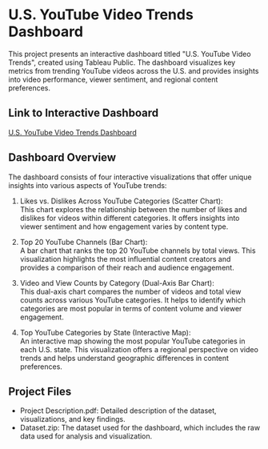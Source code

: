 # U.S. YouTube Video Trends Dashboard
This project presents an interactive dashboard titled "U.S. YouTube Video Trends", created using Tableau Public. The dashboard visualizes key metrics from trending YouTube videos across the U.S. and provides insights into video performance, viewer sentiment, and regional content preferences.

## Link to Interactive Dashboard
[U.S. YouTube Video Trends Dashboard](https://public.tableau.com/app/profile/ngan.vu3144/viz/U_S_YouTubeVideoTrends/U_S_YouTubeVideoTrends)

## Dashboard Overview
The dashboard consists of four interactive visualizations that offer unique insights into various aspects of YouTube trends:

1. Likes vs. Dislikes Across YouTube Categories (Scatter Chart):  
This chart explores the relationship between the number of likes and dislikes for videos within different categories. It offers insights into viewer sentiment and how engagement varies by content type.

2. Top 20 YouTube Channels (Bar Chart):  
A bar chart that ranks the top 20 YouTube channels by total views. This visualization highlights the most influential content creators and provides a comparison of their reach and audience engagement.

3. Video and View Counts by Category (Dual-Axis Bar Chart):  
This dual-axis chart compares the number of videos and total view counts across various YouTube categories. It helps to identify which categories are most popular in terms of content volume and viewer engagement.

4. Top YouTube Categories by State (Interactive Map):  
An interactive map showing the most popular YouTube categories in each U.S. state. This visualization offers a regional perspective on video trends and helps understand geographic differences in content preferences.

## Project Files
- Project Description.pdf: Detailed description of the dataset, visualizations, and key findings.
- Dataset.zip: The dataset used for the dashboard, which includes the raw data used for analysis and visualization.

